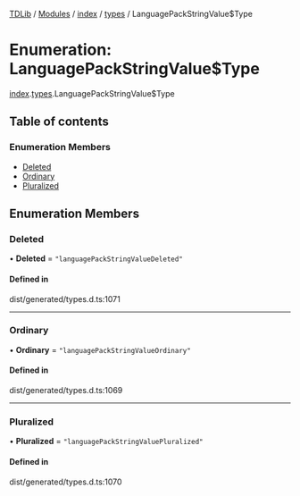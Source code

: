 [TDLib](../README.md) / [Modules](../modules.md) / [index](../modules/index.md) / [types](../modules/index.types.md) / LanguagePackStringValue$Type

# Enumeration: LanguagePackStringValue$Type

[index](../modules/index.md).[types](../modules/index.types.md).LanguagePackStringValue$Type

## Table of contents

### Enumeration Members

- [Deleted](index.types.LanguagePackStringValue_Type.md#deleted)
- [Ordinary](index.types.LanguagePackStringValue_Type.md#ordinary)
- [Pluralized](index.types.LanguagePackStringValue_Type.md#pluralized)

## Enumeration Members

### Deleted

• **Deleted** = ``"languagePackStringValueDeleted"``

#### Defined in

dist/generated/types.d.ts:1071

___

### Ordinary

• **Ordinary** = ``"languagePackStringValueOrdinary"``

#### Defined in

dist/generated/types.d.ts:1069

___

### Pluralized

• **Pluralized** = ``"languagePackStringValuePluralized"``

#### Defined in

dist/generated/types.d.ts:1070
